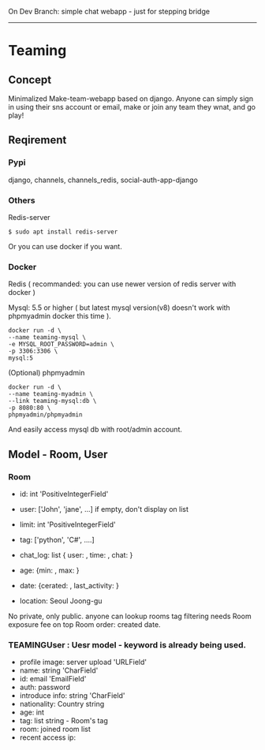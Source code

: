 On Dev Branch: simple chat webapp - just for stepping bridge

---------------------------------------------------------------------

# Teaming

## Concept

Minimalized Make-team-webapp based on django. Anyone can simply sign in using their sns account or email, make or join any team they wnat, and go play!

## Reqirement

### Pypi

django, channels, channels_redis, social-auth-app-django

### Others

Redis-server

    $ sudo apt install redis-server

Or you can use docker if you want.

### Docker

Redis ( recommanded: you can use newer version of redis server with docker )

Mysql: 5.5 or higher ( but latest mysql version(v8) doesn't work with phpmyadmin docker this time ).

    docker run -d \
    --name teaming-mysql \
    -e MYSQL_ROOT_PASSWORD=admin \
    -p 3306:3306 \
    mysql:5

(Optional) phpmyadmin

    docker run -d \
    --name teaming-myadmin \
    --link teaming-mysql:db \
    -p 8080:80 \
    phpmyadmin/phpmyadmin

And easily access mysql db with root/admin account.


## Model - Room, User

### Room 

- id: int
'PositiveIntegerField'

- user: ['John', 'jane', ...] if empty, don't display on list

- limit: int
'PositiveIntegerField'
- tag: ['python', 'C#', ....]
- chat_log: list { user: , time: , chat: }
- age: {min: , max: }
- date: {cerated: , last_activity: }
- location: Seoul Joong-gu

No private, only public. anyone can lookup rooms
tag filtering needs
Room exposure fee on top
Room order: created date.


### TEAMINGUser : Uesr model - keyword is already being used.

- profile image: server upload
'URLField'
- name: string
'CharField'
- id: email
'EmailField'
- auth: password
- introduce info: string
'CharField'
- nationality: Country string
- age: int
- tag: list string - Room's tag
- room: joined room list
- recent access ip:

